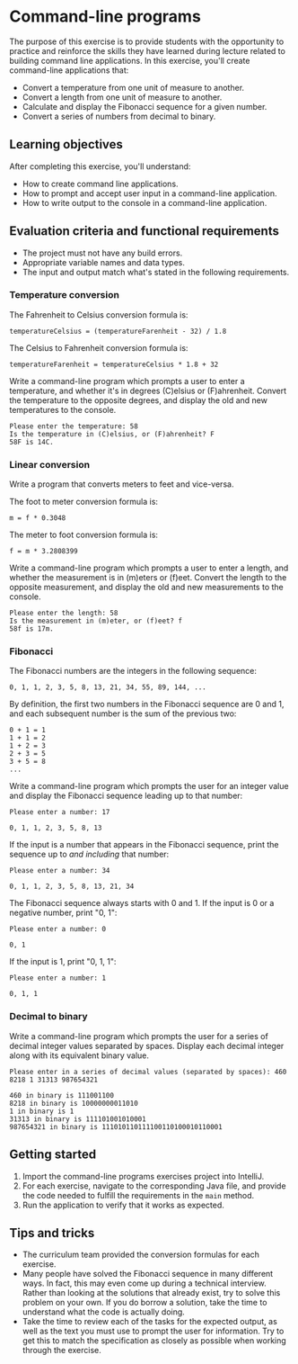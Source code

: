# Command-line programs

The purpose of this exercise is to provide students with the opportunity to practice and reinforce the skills they have learned during lecture related to building command line applications. In this exercise, you'll create command-line applications that:

   * Convert a temperature from one unit of measure to another.
   * Convert a length from one unit of measure to another.
   * Calculate and display the Fibonacci sequence for a given number.
   * Convert a series of numbers from decimal to binary.

## Learning objectives

After completing this exercise, you'll understand:

* How to create command line applications.
* How to prompt and accept user input in a command-line application.
* How to write output to the console in a command-line application.

## Evaluation criteria and functional requirements

* The project must not have any build errors.
* Appropriate variable names and data types.
* The input and output match what's stated in the following requirements.

### Temperature conversion

The Fahrenheit to Celsius conversion formula is:

    temperatureCelsius = (temperatureFarenheit - 32) / 1.8

The Celsius to Fahrenheit conversion formula is:

    temperatureFarenheit = temperatureCelsius * 1.8 + 32

Write a command-line program which prompts a user to enter a temperature, and whether it's in degrees (C)elsius or (F)ahrenheit. Convert the temperature to the opposite degrees, and display the old and new temperatures to the console.

```
Please enter the temperature: 58
Is the temperature in (C)elsius, or (F)ahrenheit? F
58F is 14C.
```

### Linear conversion

Write a program that converts meters to feet and vice-versa.

The foot to meter conversion formula is:

    m = f * 0.3048

The meter to foot conversion formula is:

    f = m * 3.2808399

Write a command-line program which prompts a user to enter a length, and whether the measurement is in (m)eters or (f)eet. Convert the length to the opposite measurement, and display the old and new measurements to the console.

```
Please enter the length: 58
Is the measurement in (m)eter, or (f)eet? f
58f is 17m.
```

### Fibonacci

The Fibonacci numbers are the integers in the following sequence:

    0, 1, 1, 2, 3, 5, 8, 13, 21, 34, 55, 89, 144, ...

By definition, the first two numbers in the Fibonacci sequence are 0 and 1, and each subsequent number is the sum of the previous two:

```
0 + 1 = 1
1 + 1 = 2
1 + 2 = 3
2 + 3 = 5
3 + 5 = 8
...
```

Write a command-line program which prompts the user for an integer value and display the Fibonacci sequence leading up to that number:

```
Please enter a number: 17

0, 1, 1, 2, 3, 5, 8, 13
```

If the input is a number that appears in the Fibonacci sequence, print the sequence up to *and including* that number:

```
Please enter a number: 34

0, 1, 1, 2, 3, 5, 8, 13, 21, 34
```

The Fibonacci sequence always starts with 0 and 1. If the input is 0 or a negative number, print "0, 1":

```
Please enter a number: 0

0, 1
```

If the input is 1, print "0, 1, 1":

```
Please enter a number: 1

0, 1, 1
```

### Decimal to binary

Write a command-line program which prompts the user for a series of decimal integer values separated by spaces. Display each decimal integer along with its equivalent binary value.

```
Please enter in a series of decimal values (separated by spaces): 460 8218 1 31313 987654321

460 in binary is 111001100
8218 in binary is 10000000011010
1 in binary is 1
31313 in binary is 111101001010001
987654321 in binary is 111010110111100110100010110001
```

## Getting started

1. Import the command-line programs exercises project into IntelliJ.
2. For each exercise, navigate to the corresponding Java file, and provide the code needed to fulfill the requirements in the `main` method.
3. Run the application to verify that it works as expected.

## Tips and tricks

* The curriculum team provided the conversion formulas for each exercise.
* Many people have solved the Fibonacci sequence in many different ways. In fact, this may even come up during a technical interview. Rather than looking at the solutions that already exist, try to solve this problem on your own. If you do borrow a solution, take the time to understand what the code is actually doing.
* Take the time to review each of the tasks for the expected output, as well as the text you must use to prompt the user for information. Try to get this to match the specification as closely as possible when working through the exercise.

